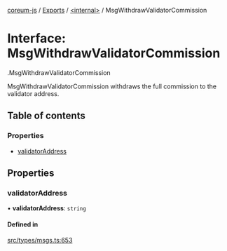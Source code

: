 [coreum-js](../README.md) / [Exports](../modules.md) / [<internal\>](../modules/internal_.md) / MsgWithdrawValidatorCommission

# Interface: MsgWithdrawValidatorCommission

[<internal>](../modules/internal_.md).MsgWithdrawValidatorCommission

MsgWithdrawValidatorCommission withdraws the full commission to the validator
address.

## Table of contents

### Properties

- [validatorAddress](internal_.MsgWithdrawValidatorCommission.md#validatoraddress)

## Properties

### validatorAddress

• **validatorAddress**: `string`

#### Defined in

[src/types/msgs.ts:653](https://github.com/PyramydLabs/coreum-js/blob/37d165f/src/types/msgs.ts#L653)
